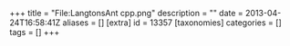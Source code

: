 +++
title = "File:LangtonsAnt cpp.png"
description = ""
date = 2013-04-24T16:58:41Z
aliases = []
[extra]
id = 13357
[taxonomies]
categories = []
tags = []
+++


